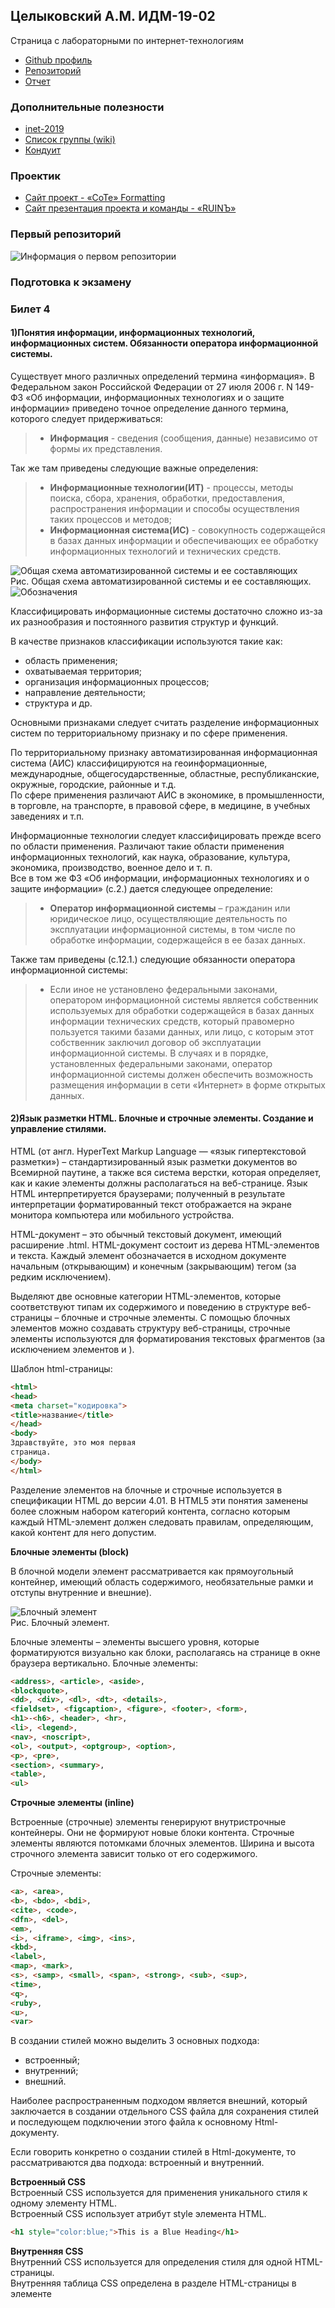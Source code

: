 ## Целыковский А.М. ИДМ-19-02
Страница с лабораторными по интернет-технологиям
* [Github профиль](https://github.com/alexitsl)
* [Репозиторий](https://github.com/alexitsl/alexitsl.github.io)
* [Отчет](https://alexitsl.github.io)

### Дополнительные полезности
* [inet-2019](https://github.com/stankin/inet-2019)
* [Список группы (wiki)](https://github.com/stankin/inet-2019/wiki/ИДМ_19_02)
* [Кондуит](https://docs.google.com/spreadsheets/d/1YBfCBfGZrUc5XJoWlb0x65fSch9kpcsCB17mJ0z-89s/edit#gid=1327184368)

### Проектик
* [Сайт проект - «CoTe» Formatting](https://alexitsl.github.io/Project)
* [Сайт презентация проекта и команды - «RUINЪ»](https://alexitsl.github.io/Presentation)

### Первый репозиторий
![Информация о первом репозитории](images/screen.png)<br/>


### Подготовка к экзамену
### Билет 4
#### 1)Понятия информации, информационных технологий, информационных систем. Обязанности оператора информационной системы.
Существует много различных определений термина «информация». В Федеральном закон Российской Федерации от 27 июля 2006 г. N 149-ФЗ «Об информации, информационных технологиях и о защите информации» приведено точное определение данного термина, которого следует придерживаться: 
>* **Информация** - сведения (сообщения, данные) независимо от формы их представления.

Так же там приведены следующие важные определения: 
>* **Информационные технологии(ИТ)** - процессы, методы поиска, сбора, хранения, обработки, предоставления, распространения информации и способы осуществления таких процессов и методов;
>* **Информационная система(ИС)** - совокупность содержащейся в базах данных информации и обеспечивающих ее обработку информационных технологий и технических средств.

![Общая схема автоматизированной системы и ее составляющих](images/AutoSys.png)<br/>
Рис. Общая схема автоматизированной системы и ее составляющих.<br/>
![Обозначения](images/AutoSysInfo.png)

Классифицировать информационные системы достаточно сложно из-за их разнообразия и постоянного развития структур и функций.

В качестве признаков классификации используются такие как: 
* область применения;
* охватываемая территория;
* организация информационных процессов;
* направление деятельности;
* структура и др.

Основными признаками следует считать разделение информационных систем по территориальному признаку и по сфере применения.

По территориальному признаку автоматизированная информационная система (АИС) классифицируются на геоинформационные, международные, общегосударственные, областные, республиканские, окружные, городские, районные и т.д.<br/>
По сфере применения различают АИС в экономике, в промышленности, в торговле, на транспорте, в правовой сфере, в медицине, в учебных заведениях и т.п.

Информационные технологии следует классифицировать прежде всего по области применения. Различают такие области применения информационных технологий, как наука, образование, культура, экономика, производство, военное дело и т. п.<br/>
Все в том же ФЗ «Об информации, информационных технологиях и о защите информации» (с.2.) дается следующее определение: 
>* **Оператор информационной системы** – гражданин или юридическое лицо, осуществляющие деятельность по эксплуатации информационной системы, в том числе по обработке информации, содержащейся в ее базах данных.

Также там приведены (с.12.1.) следующие обязанности оператора информационной системы:
>* Если иное не установлено федеральными законами, оператором информационной системы является собственник используемых для обработки содержащейся в базах данных информации технических средств, который правомерно пользуется такими базами данных, или лицо, с которым этот собственник заключил договор об эксплуатации информационной системы. В случаях и в порядке, установленных федеральными законами, оператор информационной системы должен обеспечить возможность размещения информации в сети «Интернет»  в форме открытых данных.

#### 2)Язык разметки HTML. Блочные и строчные элементы. Создание и управление стилями.

HTML (от англ. HyperText Markup Language — «язык гипертекстовой разметки») – стандартизированный язык разметки документов во Всемирной паутине, а также вся система верстки, которая определяет, как и какие элементы должны располагаться на веб-странице. Язык HTML интерпретируется браузерами; полученный в результате интерпретации форматированный текст отображается на экране монитора компьютера или мобильного устройства.

HTML-документ – это обычный текстовый документ, имеющий расширение .html. HTML-документ состоит из дерева HTML-элементов и текста. Каждый элемент обозначается в исходном документе начальным (открывающим) и конечным (закрывающим) тегом (за редким исключением).

Выделяют две основные категории HTML-элементов, которые соответствуют типам их содержимого и поведению в структуре веб-страницы – блочные и строчные элементы. С помощью блочных элементов можно создавать структуру веб-страницы, строчные элементы используются для форматирования текстовых фрагментов (за исключением элементов <area> и <img>).

Шаблон html-страницы:
```html
<html>
<head>
<meta charset="кодировка">
<title>название</title>
</head>
<body>
Здравствуйте, это моя первая
страница.
</body>
</html>
```

Разделение элементов на блочные и строчные используется в спецификации HTML до версии 4.01. В HTML5 эти понятия заменены более сложным набором категорий контента, согласно которым каждый HTML-элемент должен следовать правилам, определяющим, какой контент для него допустим. 

**Блочные элементы (block)**

В блочной модели элемент рассматривается как прямоугольный контейнер, имеющий область содержимого, необязательные рамки и отступы внутренние и внешние).

![Блочный элемент](images/BlockEl.png)<br/>
Рис. Блочный элемент.

Блочные элементы – элементы высшего уровня, которые форматируются визуально как блоки, располагаясь на странице в окне браузера вертикально. Блочные элементы: 
```html
<address>, <article>, <aside>,
<blockquote>,
<dd>, <div>, <dl>, <dt>, <details>,
<fieldset>, <figcaption>, <figure>, <footer>, <form>,
<h1>-<h6>, <header>, <hr>,
<li>, <legend>,
<nav>, <noscript>,
<ol>, <output>, <optgroup>, <option>,
<p>, <pre>,
<section>, <summary>,
<table>,
<ul>
```
**Строчные элементы (inline)**

Встроенные (строчные) элементы генерируют внутристрочные контейнеры. Они не формируют новые блоки контента. Строчные элементы являются потомками блочных элементов. Ширина и высота строчного элемента зависит только от его содержимого.

Строчные элементы:
```html
<a>, <area>,
<b>, <bdo>, <bdi>,
<cite>, <code>,
<dfn>, <del>,
<em>,
<i>, <iframe>, <img>, <ins>,
<kbd>,
<label>,
<map>, <mark>,
<s>, <samp>, <small>, <span>, <strong>, <sub>, <sup>,
<time>,
<q>,
<ruby>,
<u>,
<var>
```

В создании стилей можно выделить 3 основных подхода:
* встроенный;
* внутренний;
* внешний.

Наиболее распространенным подходом является внешний, который заключается в создании отдельного CSS файла для сохранения стилей и последующем подключении этого файла к основному Html-документу.

Если говорить конкретно о создании стилей в Html-документе, то рассматриваются два подхода: встроенный и внутренний.

**Встроенный CSS**<br/>
Встроенный CSS используется для применения уникального стиля к одному элементу HTML.<br/>
Встроенный CSS использует атрибут style элемента HTML.
```html
<h1 style="color:blue;">This is a Blue Heading</h1>
```

**Внутренняя CSS**<br/>
Внутренний CSS используется для определения стиля для одной HTML-страницы.<br/>
Внутренняя таблица CSS определена в разделе <head> HTML-страницы в элементе <style>.
```html
<!DOCTYPE html>
<html>
<head>
<style>
body {background-color: powderblue;}
h1   {color: blue;}
p    {color: red;}
</style>
</head>
<body>

<h1>This is a heading</h1>
<p>This is a paragraph.</p>

</body>
</html>
```
